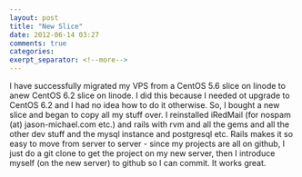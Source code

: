 ```yaml
---
layout: post
title: "New Slice"
date: 2012-06-14 03:27
comments: true
categories: 
exerpt_separator: <!--more-->
---
```

I have successfully migrated my VPS from a CentOS 5.6 slice on linode to anew CentOS 6.2 slice on linode.  I did this because I needed ot upgrade to CentOS 6.2 and I had no idea how to do it otherwise.  So, I bought a new slice and began to copy all my stuff over.  I reinstalled iRedMail (for nospam (at) jason-michael.com etc.) and rails with rvm and all the gems and all the other dev stuff and the mysql instance and postgresql etc.  Rails makes it so easy to move from server to server - since my projects are all on github, I just do a git clone to get the project on my new server, then I introduce myself (on the new server) to github so I can commit.  It works great.

<!-- see https://github.com/Shopify/liquid/wiki/Liquid-for-Designers for stuff 
# H1
## H2
[I'm an inline-style link](https://www.google.com)
![alt text](https://github.com/adam-p/markdown-here/raw/master/src/common/images/icon48.png 'Logo Title Text 1')
```javascript
var s = 'JavaScript syntax highlighting';
alert(s);
```
   * an unordered list item (note a newline is required before the list begins)
   1. an ordered list item
| Tables        | Are           | Cool  |
| ------------- |:-------------:| -----:|
| col 3 is      | right-aligned | $1600 |
-->
